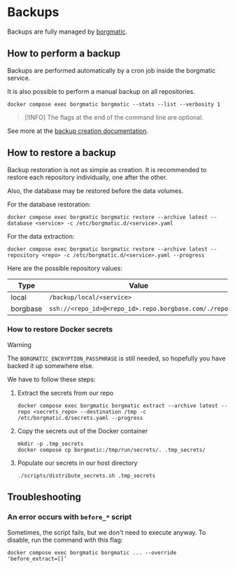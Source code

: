 # Backups

Backups are fully managed by [borgmatic](https://torsion.org/borgmatic/).

## How to perform a backup

Backups are performed automatically by a cron job inside the borgmatic service.

It is also possible to perform a manual backup on all repositories.

```shell
docker compose exec borgmatic borgmatic --stats --list --verbosity 1
```

> [!INFO]
> The flags at the end of the command line are optional.

See more at the [backup creation documentation](https://torsion.org/borgmatic/docs/how-to/set-up-backups/#backups).

## How to restore a backup

Backup restoration is not as simple as creation.
It is recommended to restore each repository individually, one after the other.

Also, the database may be restored before the data volumes.

For the database restoration:

```shell
docker compose exec borgmatic borgmatic restore --archive latest --database <service> -c /etc/borgmatic.d/<service>.yaml
```

For the data extraction:

```shell
docker compose exec borgmatic borgmatic restore --archive latest --repository <repo> -c /etc/borgmatic.d/<service>.yaml --progress
```

Here are the possible repository values:

| Type     | Value                                                |
|----------|------------------------------------------------------|
| local    | `/backup/local/<service>`                            |
| borgbase | `ssh://<repo_id>@<repo_id>.repo.borgbase.com/./repo` |

### How to restore Docker secrets

> [!WARNING]
> The `BORGMATIC_ENCRYPTION_PASSPHRASE` is still needed,
> so hopefully you have backed it up somewhere else.

We have to follow these steps:

1. Extract the secrets from our repo
   ```shell
   docker compose exec borgmatic borgmatic extract --archive latest --repo <secrets_repo> --destination /tmp -c /etc/borgmatic.d/secrets.yaml --progress
   ```
2. Copy the secrets out of the Docker container
   ```shell
   mkdir -p .tmp_secrets
   docker compose cp borgmatic:/tmp/run/secrets/. .tmp_secrets/
   ```
3. Populate our secrets in our host directory
   ```shell
   ./scripts/distribute_secrets.sh .tmp_secrets
   ```

## Troubleshooting

### An error occurs with `before_*` script

Sometimes, the script fails, but we don't need to execute anyway.
To disable, run the command with this flag:

```shell
docker compose exec borgmatic borgmatic ... --override 'before_extract=[]’
```